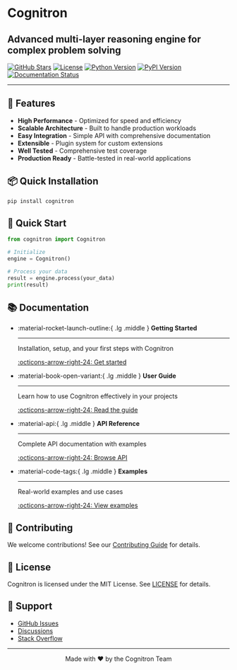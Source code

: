 # Cognitron

## Advanced multi-layer reasoning engine for complex problem solving

[![GitHub Stars](https://img.shields.io/github/stars/prakashgbid/cognitron-engine?style=social)](https://github.com/prakashgbid/cognitron-engine)
[![License](https://img.shields.io/badge/license-MIT-blue.svg)](https://github.com/prakashgbid/cognitron-engine/blob/main/LICENSE)
[![Python Version](https://img.shields.io/badge/python-3.8%2B-blue)](https://www.python.org)
[![PyPI Version](https://img.shields.io/pypi/v/cognitron)](https://pypi.org/project/cognitron/)
[![Documentation Status](https://img.shields.io/badge/docs-latest-green)](https://prakashgbid.github.io/cognitron-engine/)

---

## 🚀 Features

- **High Performance** - Optimized for speed and efficiency
- **Scalable Architecture** - Built to handle production workloads
- **Easy Integration** - Simple API with comprehensive documentation
- **Extensible** - Plugin system for custom extensions
- **Well Tested** - Comprehensive test coverage
- **Production Ready** - Battle-tested in real-world applications

## 📦 Quick Installation

```bash
pip install cognitron
```

## 🎯 Quick Start

```python
from cognitron import Cognitron

# Initialize
engine = Cognitron()

# Process your data
result = engine.process(your_data)
print(result)
```

## 📚 Documentation

<div class="grid cards" markdown>

-   :material-rocket-launch-outline:{ .lg .middle } **Getting Started**

    ---

    Installation, setup, and your first steps with Cognitron

    [:octicons-arrow-right-24: Get started](getting-started/installation.md)

-   :material-book-open-variant:{ .lg .middle } **User Guide**

    ---

    Learn how to use Cognitron effectively in your projects

    [:octicons-arrow-right-24: Read the guide](guide/overview.md)

-   :material-api:{ .lg .middle } **API Reference**

    ---

    Complete API documentation with examples

    [:octicons-arrow-right-24: Browse API](api/core.md)

-   :material-code-tags:{ .lg .middle } **Examples**

    ---

    Real-world examples and use cases

    [:octicons-arrow-right-24: View examples](examples/basic.md)

</div>

## 🤝 Contributing

We welcome contributions! See our [Contributing Guide](development/contributing.md) for details.

## 📄 License

Cognitron is licensed under the MIT License. See [LICENSE](license.md) for details.

## 🌟 Support

- [GitHub Issues](https://github.com/prakashgbid/cognitron-engine/issues)
- [Discussions](https://github.com/prakashgbid/cognitron-engine/discussions)
- [Stack Overflow](https://stackoverflow.com/questions/tagged/cognitron)

---

<p align="center">
  Made with ❤️ by the Cognitron Team
</p>

